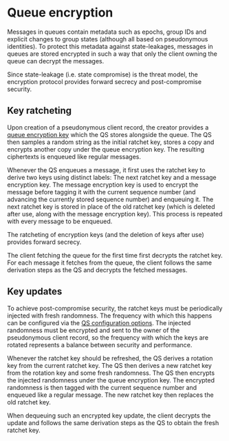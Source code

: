 # Queue encryption

Messages in queues contain metadata such as epochs, group IDs and explicit changes to group states (although all based on pseudonymous identities). To protect this metadata against state-leakages, messages in queues are stored encrypted in such a way that only the client owning the queue can decrypt the messages.

Since state-leakage (i.e. state compromise) is the threat model, the encryption protocol provides forward secrecy and post-compromise security.

## Key ratcheting

Upon creation of a pseudonymous client record, the creator provides a [queue encryption key](../glossary.md#queue-encryption-key) which the QS stores alongside the queue. The QS then samples a random string as the initial ratchet key, stores a copy and encrypts another copy under the queue encryption key. The resulting ciphertexts is enqueued like regular messages.

Whenever the QS enqueues a message, it first uses the ratchet key to derive two keys using distinct labels: The next ratchet key and a message encryption key. The message encryption key is used to encrypt the message before tagging it with the current sequence number (and advancing the currently stored sequence number) and enqueuing it. The next ratchet key is stored in place of the old ratchet key (which is deleted after use, along with the message encryption key). This process is repeated with every message to be enqueued.

The ratcheting of encryption keys (and the deletion of keys after use) provides forward secrecy.

The client fetching the queue for the first time first decrypts the ratchet key. For each message it fetches from the queue, the client follows the same derivation steps as the QS and decrypts the fetched messages.

## Key updates

To achieve post-compromise security, the ratchet keys must be periodically injected with fresh randomness. The frequency with which this happens can be configured via the [QS configuration options](../queuing_service.md#qs-configuration-options). The injected randomness must be encrypted and sent to the owner of the pseudonymous client record, so the frequency with which the keys are rotated represents a balance between security and performance.

Whenever the ratchet key should be refreshed, the QS derives a rotation key from the current ratchet key. The QS then derives a new ratchet key from the rotation key and some fresh randomness. The QS then encrypts the injected randomness under the queue encryption key. The encrypted randomness is then tagged with the current sequence number and enqueued like a regular message. The new ratchet key then replaces the old ratchet key.

When dequeuing such an encrypted key update, the client decrypts the update and follows the same derivation steps as the QS to obtain the fresh ratchet key.